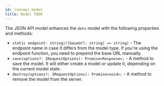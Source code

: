 ```yaml
---
id: jsonapi-model
title: Model TODO
---
```


The JSON API model enhances the `datx` model with the following properties and methods:

- `static endpoint: string|((baseUrl: string) => string)` - The endpoint name in case it differs from the model type. If you're using the endpoint function, you need to prepend the base URL manually.
- `save(options?: IRequestOptions): Promise<Response>;` - A method to save the model. It will either create a model or update it, depending on the current model state.
- `destroy(options?: IRequestOptions): Promise<void>;` - A method to remove the model from the server.

